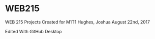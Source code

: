 # WEB215
WEB 215 Projects
Created for M1T1
Hughes, Joshua
August 22nd, 2017

Edited With GitHub Desktop
